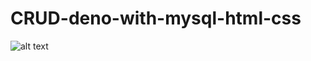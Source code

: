 # CRUD-deno-with-mysql-html-css
![alt text](https://i.ibb.co/GkVrbqk/Screenshot-from-2020-07-13-23-47-34.png)
